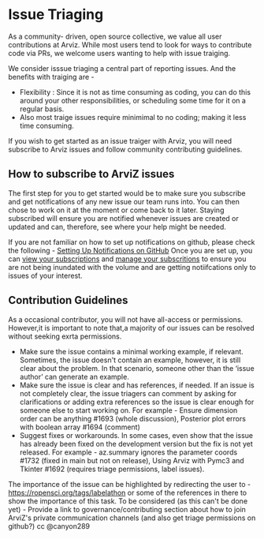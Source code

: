 # Issue Triaging


As a community- driven, open source collective, we value all user contributions at Arviz. While most users tend to look for ways to contribute code via PRs, we welcome users wanting to help with issue traiging. 

We consider isssue triaging a central part of reporting issues. And the benefits with traiging are -
- Flexibility : Since it is not as time consuming as coding, you can do this around your other responsibilities, or scheduling some time for it on a regular basis. 
- Also most traige issues require minimimal to no coding; making it less time consuming.

If you wish to get started as an issue traiger with Arviz, you will need subscribe to Arviz issues and follow community contributing guidelines. 

## How to subscribe to ArviZ issues

The first step for you to get started would be to make sure you subscribe and get notifications of any new issue our team runs into. You can then chose to work on it at the moment or come back to it later. Staying subscribed will ensure you are notified whenever issues are created or updated and can, therefore, see where your help might be needed. 

If you are not familiar on how to set up notifications on github, please check the following - [Setting Up Notifications on GitHub](https://docs.github.com/en/github/managing-subscriptions-and-notifications-on-github/setting-up-notifications/configuring-notifications#configuring-your-watch-settings-for-an-individual-repository)
Once you are set up, you can [view your subscriptions](https://docs.github.com/en/github/managing-subscriptions-and-notifications-on-github/managing-subscriptions-for-activity-on-github/viewing-your-subscriptions) and [manage your subscritions](https://docs.github.com/en/github/managing-subscriptions-and-notifications-on-github/managing-subscriptions-for-activity-on-github/managing-your-subscriptions) to ensure you are not being inundated with the volume and are getting notiifcations only to issues of your interest.

## Contribution Guidelines

As a occasional contributor, you will not have all-access or permissions. However,it is important to note that,a majority of our issues can be resolved without seeking exrta permissions. 

- Make sure the issue contains a minimal working example, if relevant. Sometimes, the issue doesn't contain an example, however, it is still clear about the problem. In that scenario, someone other than the ‘issue author’ can generate an example.
- Make sure the issue is clear and has references, if needed. If an issue is not completely clear, the issue triagers can comment by asking for clarifications or adding extra references so the issue is clear enough for someone else to start working on. For example - Ensure dimension order can be anything #1693 (whole discussion), Posterior plot errors with boolean array #1694 (comment)
- Suggest fixes or workarounds. In some cases, even show that the issue has already been fixed on the development version but the fix is not yet released. For example - az.summary ignores the parameter coords #1732 (fixed in main but not on release), Using Arviz with Pymc3 and Tkinter #1692 (requires triage permissions, label issues).



The importance of the issue can be highlighted by redirecting the user to  - https://ropensci.org/tags/labelathon or some of the references in there to show the importance  of this task.
To be considered (as this can't be done yet)  - Provide a link to governance/contributing section about how to join ArviZ's private communication channels (and also get triage     permissions on github?) cc @canyon289


